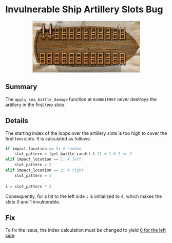 # Invulnerable Ship Artillery Slots Bug
<p style="text-align:center">
    <img src="invulnerable-ship-artillery-slots.png">
</p>

## Summary
The `apply_sea_battle_damage` function at `0x0061F96F` never destroys the artillery in the first two slots.

## Details
The starting index of the loops over the artillery slots is too high to cover the first two slots.
It is calculated as follows:
```python
if impact_location == 3: # random
    slot_pattern = (get_battle_rand() & 1) + 1 # 1 or 2
elif impact_location == 1: # left
    slot_pattern = 2
elif impact_location == 2: # right
    slot_pattern = 1

i = slot_pattern * 2
```
Consequently, for a hit to the left side `i` is initialized to 4, which makes the slots 0 and 1 invulnerable.

## Fix
To fix the issue, the index calculation must be changed to yield [0 for the left side](https://github.com/P3Modding/p3-lib/tree/master/mod-fix-invulnerable-ship-artillery-slots).
